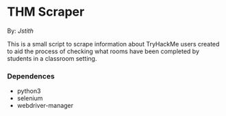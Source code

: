 __THM Scraper__
===============

By: _Jstith_

This is a small script to scrape information about TryHackMe users created to aid the process of checking what rooms have been completed by students in a classroom setting.

### Dependences
- python3
- selenium
- webdriver-manager
